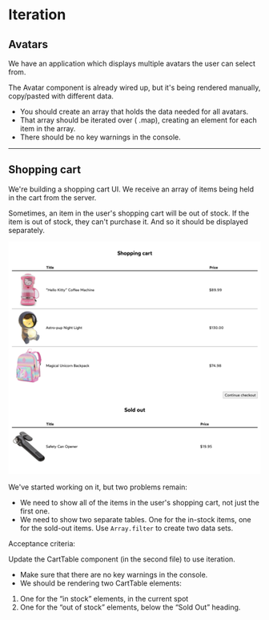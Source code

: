 # Iteration

## Avatars

We have an application which displays multiple avatars the user can select from.

The Avatar component is already wired up, but it's being rendered manually, copy/pasted with different data.

- You should create an array that holds the data needed for all avatars.
- That array should be iterated over ( .map), creating an <Avatar /> element for each item in the array.
- There should be no key warnings in the console.

---

## Shopping cart

We're building a shopping cart UI. We receive an array of items being held in the cart from the server.

Sometimes, an item in the user's shopping cart will be out of stock. If the item is out of stock, they can't purchase it. And so it should be displayed separately.

![cart](shopping-cart-mockup.png)

We've started working on it, but two problems remain:

- We need to show all of the items in the user's shopping cart, not just the first one.
- We need to show two separate tables. One for the in-stock items, one for the sold-out items. Use `Array.filter` to create two data sets.

Acceptance criteria:

Update the CartTable component (in the second file) to use iteration.

- Make sure that there are no key warnings in the console.
- We should be rendering two CartTable elements:

1. One for the “in stock” elements, in the current spot
2. One for the “out of stock” elements, below the “Sold Out” heading.
